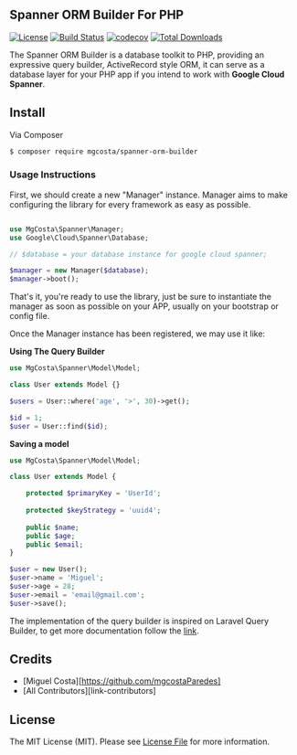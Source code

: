 ## Spanner ORM Builder For PHP

[![License](https://poser.pugx.org/mgcosta/spanner-orm-builder/license)](//packagist.org/packages/mgcosta/spanner-orm-builder)
[![Build Status](https://travis-ci.com/mgcostaParedes/spanner-orm-builder.svg?branch=main)](https://travis-ci.com/mgcostaParedes/spanner-orm-builder)
[![codecov](https://codecov.io/gh/mgcostaParedes/spanner-orm-builder/branch/main/graph/badge.svg?token=OEUY7ZDTOP)](https://codecov.io/gh/mgcostaParedes/spanner-orm-builder)
[![Total Downloads](https://poser.pugx.org/mgcosta/spanner-orm-builder/downloads)](//packagist.org/packages/mgcosta/spanner-orm-builder)


The Spanner ORM Builder is a database toolkit to PHP, providing an expressive query builder, ActiveRecord style ORM, it can serve as a database layer for your PHP app if you intend to work with **Google Cloud Spanner**.

## Install

Via Composer

``` bash
$ composer require mgcosta/spanner-orm-builder
```

### Usage Instructions

First, we should create a new "Manager" instance. Manager aims to make configuring the library for every framework as easy as possible.

```PHP

use MgCosta\Spanner\Manager;
use Google\Cloud\Spanner\Database;

// $database = your database instance for google cloud spanner;

$manager = new Manager($database);
$manager->boot();

```

That's it, you're ready to use the library, just be sure to instantiate the manager as soon as possible on your APP, usually on your bootstrap or config file.

Once the Manager instance has been registered, we may use it like:

**Using The Query Builder**

```PHP
use MgCosta\Spanner\Model\Model;

class User extends Model {}

$users = User::where('age', '>', 30)->get();

$id = 1;
$user = User::find($id);

```

**Saving a model**

```PHP
use MgCosta\Spanner\Model\Model;

class User extends Model {

    protected $primaryKey = 'UserId';
    
    protected $keyStrategy = 'uuid4';
    
    public $name;
    public $age;
    public $email;
}

$user = new User();
$user->name = 'Miguel';
$user->age = 28;
$user->email = 'email@gmail.com';
$user->save();

```

The implementation of the query builder is inspired on Laravel Query Builder, to get more documentation follow the [link](https://laravel.com/docs/master/queries).

## Credits

- [Miguel Costa][https://github.com/mgcostaParedes]
- [All Contributors][link-contributors]

## License

The MIT License (MIT). Please see [License File](LICENSE.md) for more information.
